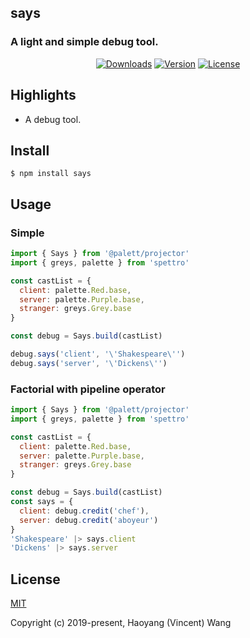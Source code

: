 ## says
### A light and simple debug tool.

<p align="center">
  <a href="https://npmcharts.com/compare/says?minimal=true"><img src="https://img.shields.io/npm/dm/says.svg" alt="Downloads"></a>
  <a href="https://www.npmjs.com/package/says"><img src="https://img.shields.io/npm/v/says.svg" alt="Version"></a>
  <a href="https://www.npmjs.com/package/says"><img src="https://img.shields.io/npm/l/says.svg" alt="License"></a>
</p>

## Highlights

- A debug tool.

## Install

```console
$ npm install says
```

## Usage

### Simple
```js
import { Says } from '@palett/projector'
import { greys, palette } from 'spettro'

const castList = {
  client: palette.Red.base,
  server: palette.Purple.base,
  stranger: greys.Grey.base
}

const debug = Says.build(castList)

debug.says('client', '\'Shakespeare\'')
debug.says('server', '\'Dickens\'')
```

### Factorial with pipeline operator
```js
import { Says } from '@palett/projector'
import { greys, palette } from 'spettro'

const castList = {
  client: palette.Red.base,
  server: palette.Purple.base,
  stranger: greys.Grey.base
}

const debug = Says.build(castList)
const says = {
  client: debug.credit('chef'),
  server: debug.credit('aboyeur')
}
'Shakespeare' |> says.client
'Dickens' |> says.server
```

## License

[MIT](http://opensource.org/licenses/MIT)

Copyright (c) 2019-present, Haoyang (Vincent) Wang
